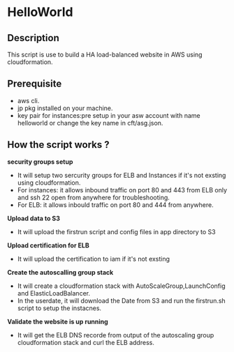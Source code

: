 # HelloWorld


## Description
This script is use to build a HA load-balanced website in AWS using cloudformation.

## Prerequisite
- aws cli.
- jp pkg installed on your machine.
- key pair for instances:pre setup in your asw account with name helloworld or change the key name in cft/asg.json.  

## How the script works ?
**security groups setup**
* It will setup two sercurity groups for ELB and Instances if it's not exsting using cloudformation.
* For instances: it allows inbound traffic on port 80 and 443 from ELB only and ssh 22 open from anywhere for troubleshooting.
* For ELB: it allows inbould traffic on port 80 and 444 from anywhere.

**Upload data to S3**
* It will upload the firstrun script and config files in app directory to S3

**Upload certification for ELB**
* It will upload the certification to iam if it's not exsting

**Create the autoscalling group stack**
* It will create a cloudformation stack with AutoScaleGroup,LaunchConfig and ElasticLoadBalancer.
* In the userdate, it will download the Date from S3 and run the firstrun.sh script to setup the instacnes.

**Validate the website is up running**
* It will get the ELB DNS recorde from output of the  autoscaling group cloudformation stack and curl the ELB address.





